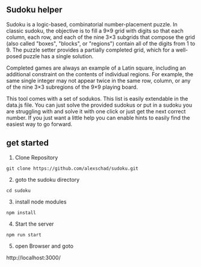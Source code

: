 ## Sudoku helper

Sudoku is a logic-based, combinatorial number-placement puzzle. In classic sudoku, the objective is to fill a 9×9 grid with digits so that each column, each row, and each of the nine 3×3 subgrids that compose the grid (also called "boxes", "blocks", or "regions") contain all of the digits from 1 to 9. The puzzle setter provides a partially completed grid, which for a well-posed puzzle has a single solution.

Completed games are always an example of a Latin square, including an additional constraint on the contents of individual regions. For example, the same single integer may not appear twice in the same row, column, or any of the nine 3×3 subregions of the 9×9 playing board.

This tool comes with a set of sodukos. This list is easily extendable in the data.js file. You can just solve the provided sudokus or put in a sudoku
you are struggling with and solve it with one click or just get the next correct number. If you just want a little help you can enable hints to easily find the easiest way to go forward.

## get started

1. Clone Repository

```
git clone https://github.com/alexschad/sudoku.git
```

2. goto the sudoku directory

```
cd sudoku
```

3. install node modules

```
npm install
```

4. Start the server

```
npm run start
```

5. open Browser and goto

http://localhost:3000/
